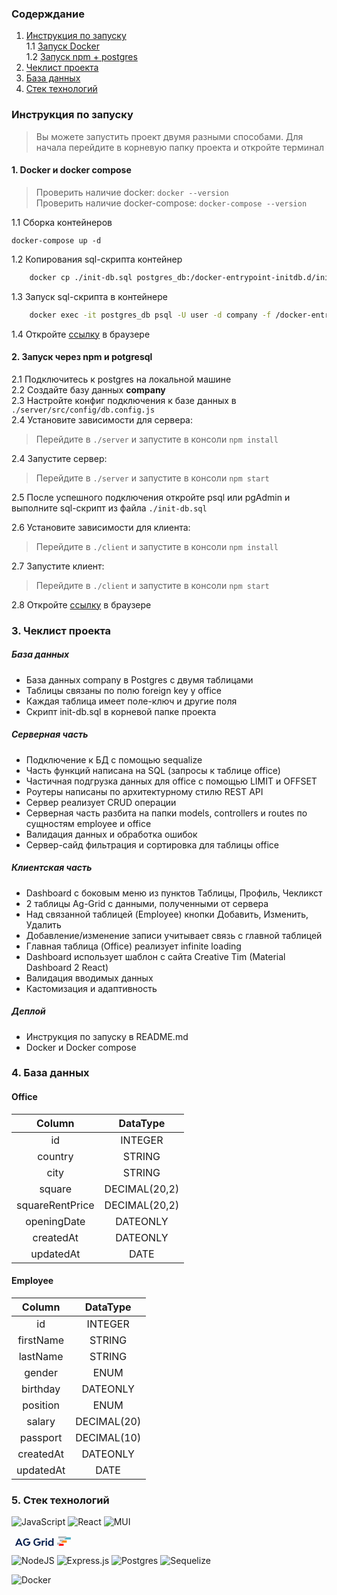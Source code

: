 
### Содерждание

1. [Инструкция по запуску](#instraction) \
	1.1 [Запуск Docker](#docker) \
	1.2 [Запуск npm + postgres](#npm)
2. [Чеклист проекта](#checklist) 
3. [База данных](#db) 
4. [Стек технологий](#stack)

### <div id="instraction">Инструкция по запуску</div>

> Вы можете запустить проект двумя разными способами. Для начала перейдите в корневую папку проекта и откройте терминал
#### <div id="docker">1. Docker и docker compose</div>

> Проверить наличие docker:
> `docker --version`\
> Проверить наличие docker-compose:
> `docker-compose --version`


1.1 Сборка контейнеров
```
docker-compose up -d
```
1.2 Копирования sql-скрипта контейнер
```bash
	docker cp ./init-db.sql postgres_db:/docker-entrypoint-initdb.d/init.sql
```
1.3 Запуск sql-скрипта в контейнере
```bash
	docker exec -it postgres_db psql -U user -d company -f /docker-entrypoint-initdb.d/init.sql
```
1.4 Откройте <a href="http://localhost:3000/" target="_blank">ссылку</a> в браузере

#### <div id="npm">2. Запуск через npm и potgresql</div>
2.1 Подключитесь к postgres на локальной машине \
2.2 Создайте базу данных **company** \
2.3 Настройте конфиг подключения к базе данных в `./server/src/config/db.config.js`\
2.4 Установите зависимости для сервера:
>Перейдите в `./server` и запустите в консоли `npm install`

2.4 Запустите сервер:
>Перейдите в `./server` и запустите в консоли `npm start`

2.5 После успешного подключения откройте psql или pgAdmin и выполните sql-скрипт из файла `./init-db.sql`

2.6 Установите зависимости для клиента:
>Перейдите в `./client` и запустите в консоли `npm install`

2.7 Запустите клиент:
>Перейдите в `./client` и запустите в консоли `npm start`
>
2.8 Откройте <a href="http://localhost:3000/" target="_blank">ссылку</a> в браузере



### <div id="checklist">3. Чеклист проекта</div>
##### База данных
- База данных company в Postgres с двумя таблицами
- Таблицы связаны по полю foreign key у office
- Каждая таблица имеет поле-ключ и другие поля
- Скрипт init-db.sql в корневой папке проекта

##### Серверная часть
- Подключение к БД с помощью sequalize
- Часть функций написана на SQL (запросы к таблице office)
- Частичная подгрузка данных для office с помощью LIMIT и OFFSET
- Роутеры написаны по архитектурному стилю REST API
- Сервер реализует CRUD операции
- Серверная часть разбита на папки models, controllers и routes по сущностям employee и office
- Валидация данных и обработка ошибок
- Сервер-сайд фильтрация и сортировка для таблицы office

##### Клиентская часть
- Dashboard c боковым меню из пунктов Таблицы, Профиль, Чекликст
- 2 таблицы Ag-Grid с данными, полученными от сервера
- Над связанной таблицей (Employee) кнопки Добавить, Изменить, Удалить
- Добавление/изменение записи учитывает связь с главной таблицей
- Главная таблица (Office) реализует infinite loading
- Dashboard использует шаблон c сайта Creative Tim (Material Dashboard 2 React)
- Валидация вводимых данных
- Кастомизация и адаптивность

##### Деплой
- Инструкция по запуску в README.md
- Docker и Docker compose

### <div id="db">4. База данных</div>

#### Office 
|      Column     |    DataType   |
|:---------------:|:-------------:|
|        id       |    INTEGER    |
|     country     |     STRING    |
|       city      |     STRING    |
| square          | DECIMAL(20,2) |
| squareRentPrice | DECIMAL(20,2) |
| openingDate     |    DATEONLY   |
| createdAt       |    DATEONLY   |
| updatedAt       |      DATE     |

#### Employee
|   Column  |   DataType  |
|:---------:|:-----------:|
|     id    |   INTEGER   |
| firstName |    STRING   |
|  lastName |    STRING   |
| gender    |     ENUM    |
| birthday  |   DATEONLY  |
| position  |     ENUM    |
| salary    | DECIMAL(20) |
| passport  | DECIMAL(10) |
| createdAt |   DATEONLY  |
| updatedAt |     DATE    |

### <div id="stack">5. Стек технологий</div>
![JavaScript](https://img.shields.io/badge/javascript-%23323330.svg?style=for-the-badge&logo=javascript&logoColor=%23F7DF1E)
![React](https://img.shields.io/badge/react-%2320232a.svg?style=for-the-badge&logo=react&logoColor=%2361DAFB)
![MUI](https://img.shields.io/badge/MUI-%230081CB.svg?style=for-the-badge&logo=mui&logoColor=white)

<svg width="20%" height="100%" viewBox="0 0 235 40" version="1.1" xmlns="http://www.w3.org/2000/svg" xmlns:xlink="http://www.w3.org/1999/xlink" xml:space="preserve" xmlns:serif="http://www.serif.com/" style="fill-rule:evenodd;clip-rule:evenodd;stroke-linejoin:round;stroke-miterlimit:2;">
    <g transform="matrix(0.635723,0,0,0.635723,-492.921,-323.608)">
        <path d="M1099.4,549.4L1099.4,536.9L1078.1,536.9L1065.6,549.4L1099.4,549.4Z" style="fill:rgb(255,139,0);fill-rule:nonzero;"/>
        <path d="M1123.4,518.4L1096.7,518.4L1084.1,530.9L1123.4,530.9L1123.4,518.4Z" style="fill:rgb(85,178,198);fill-rule:nonzero;"/>
        <path d="M1053.2,561.9L1059.6,555.5L1081.2,555.5L1081.2,568L1053.2,568L1053.2,561.9Z" style="fill:rgb(255,0,0);fill-rule:nonzero;"/>
        <path d="M1057.9,543.3L1071.7,543.3L1084.3,530.8L1057.9,530.8L1057.9,543.3Z" style="fill:rgb(180,187,191);fill-rule:nonzero;"/>
        <path d="M1042.8,561.9L1053.2,561.9L1065.6,549.4L1042.8,549.4L1042.8,561.9Z" style="fill:rgb(180,187,191);fill-rule:nonzero;"/>
        <path d="M1096.7,518.4L1090.3,524.8L1049.5,524.8L1049.5,512.3L1096.7,512.3L1096.7,518.4Z" style="fill:rgb(180,187,191);fill-rule:nonzero;"/>
        <path d="M828.6,559.7L809,559.7L805.6,568.1L797,568.1L815.1,525.7L822.6,525.7L840.7,568.1L832,568.1L828.6,559.7ZM825.9,553L818.8,535.7L811.7,553L825.9,553Z" style="fill:rgb(3,28,76);fill-rule:nonzero;"/>
        <path d="M960.1,541.3C962.6,537.6 968.9,537.2 971.5,537.2L971.5,544.4C968.3,544.4 965.1,544.5 963.2,545.9C961.3,547.3 960.3,549.2 960.3,551.5L960.3,568.1L952.5,568.1L952.5,537.2L960,537.2L960.1,541.3Z" style="fill:rgb(3,28,76);fill-rule:nonzero;"/>
        <rect x="975.8" y="537.2" width="7.8" height="30.9" style="fill:rgb(3,28,76);"/>
        <rect x="975.8" y="523.4" width="7.8" height="9.2" style="fill:rgb(3,28,76);"/>
        <path d="M1022.3,523.4L1022.3,568.1L1014.8,568.1L1014.6,563.4C1013.5,565 1012.1,566.3 1010.4,567.3C1008.7,568.2 1006.6,568.7 1004.2,568.7C1002.1,568.7 1000.1,568.3 998.4,567.6C996.6,566.8 995,565.8 993.7,564.4C992.4,563 991.3,561.3 990.6,559.4C989.8,557.5 989.5,555.3 989.5,552.9C989.5,550.5 989.9,548.3 990.6,546.3C991.4,544.3 992.4,542.6 993.7,541.2C995,539.8 996.6,538.7 998.4,537.9C1000.2,537.1 1002.1,536.7 1004.2,536.7C1006.6,536.7 1008.6,537.1 1010.3,538C1012,538.9 1013.4,540.1 1014.5,541.8L1014.5,523.5L1022.3,523.5L1022.3,523.4ZM1005.9,562C1008.5,562 1010.5,561.1 1012.1,559.4C1013.7,557.7 1014.5,555.4 1014.5,552.6C1014.5,549.8 1013.7,547.6 1012.1,545.8C1010.5,544.1 1008.5,543.2 1005.9,543.2C1003.4,543.2 1001.3,544.1 999.8,545.8C998.2,547.5 997.4,549.8 997.4,552.6C997.4,555.4 998.2,557.6 999.8,559.3C1001.4,561.1 1003.4,562 1005.9,562" style="fill:rgb(3,28,76);fill-rule:nonzero;"/>
        <path d="M885.8,544.2L866.5,544.2L866.5,550.9L877.5,550.9C877.2,554.3 875.9,556.9 873.7,559C871.5,561 868.7,562 865.1,562C863.1,562 861.2,561.6 859.6,560.9C857.9,560.2 856.5,559.2 855.3,557.8C854.1,556.5 853.2,554.9 852.5,553C851.8,551.1 851.5,549.1 851.5,546.8C851.5,544.5 851.8,542.5 852.5,540.6C853.1,538.7 854.1,537.2 855.3,535.8C856.5,534.5 857.9,533.5 859.6,532.7C861.3,532 863.1,531.6 865.2,531.6C869.4,531.6 872.6,532.6 874.8,534.6L880,529.4C876.1,526.4 871.1,524.8 865.2,524.8C861.9,524.8 858.9,525.3 856.2,526.4C853.5,527.5 851.2,528.9 849.3,530.8C847.4,532.7 845.9,535 844.9,537.7C843.9,540.4 843.4,543.4 843.4,546.6C843.4,549.8 843.9,552.8 845,555.5C846.1,558.2 847.5,560.5 849.4,562.4C851.3,564.3 853.6,565.8 856.3,566.8C859,567.9 862,568.4 865.2,568.4C868.4,568.4 871.3,567.9 873.9,566.8C876.5,565.7 878.7,564.3 880.5,562.4C882.3,560.5 883.7,558.2 884.7,555.5C885.7,552.8 886.2,549.8 886.2,546.6L886.2,545.3C885.9,545.1 885.8,544.6 885.8,544.2" style="fill:rgb(3,28,76);fill-rule:nonzero;"/>
        <path d="M946.8,544.2L927.5,544.2L927.5,550.9L938.5,550.9C938.2,554.3 936.9,556.9 934.7,559C932.5,561 929.7,562 926.1,562C924.1,562 922.2,561.6 920.6,560.9C918.9,560.2 917.5,559.2 916.3,557.8C915.1,556.5 914.2,554.9 913.5,553C912.8,551.1 912.5,549.1 912.5,546.8C912.5,544.5 912.8,542.5 913.5,540.6C914.1,538.7 915.1,537.2 916.3,535.8C917.5,534.5 918.9,533.5 920.6,532.7C922.3,532 924.1,531.6 926.2,531.6C930.4,531.6 933.6,532.6 935.8,534.6L941,529.4C937.1,526.4 932.1,524.8 926.2,524.8C922.9,524.8 919.9,525.3 917.2,526.4C914.5,527.5 912.2,528.9 910.3,530.8C908.4,532.7 906.9,535 905.9,537.7C904.9,540.4 904.4,543.4 904.4,546.6C904.4,549.8 904.9,552.8 906,555.5C907.1,558.2 908.5,560.5 910.4,562.4C912.3,564.3 914.6,565.8 917.3,566.8C920,567.9 923,568.4 926.2,568.4C929.4,568.4 932.3,567.9 934.9,566.8C937.5,565.7 939.7,564.3 941.5,562.4C943.3,560.5 944.7,558.2 945.7,555.5C946.7,552.8 947.2,549.8 947.2,546.6L947.2,545.3C946.9,545.1 946.8,544.6 946.8,544.2" style="fill:rgb(3,28,76);fill-rule:nonzero;"/>
    </g>
</svg>

![NodeJS](https://img.shields.io/badge/node.js-6DA55F?style=for-the-badge&logo=node.js&logoColor=white)
![Express.js](https://img.shields.io/badge/express.js-%23404d59.svg?style=for-the-badge&logo=express&logoColor=%2361DAFB)
![Postgres](https://img.shields.io/badge/postgres-%23316192.svg?style=for-the-badge&logo=postgresql&logoColor=white)
![Sequelize](https://img.shields.io/badge/Sequelize-52B0E7?style=for-the-badge&logo=Sequelize&logoColor=white)

![Docker](https://img.shields.io/badge/docker-%230db7ed.svg?style=for-the-badge&logo=docker&logoColor=white)